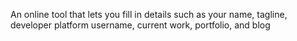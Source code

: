 An online tool that lets you fill in details such as your name,
 tagline, developer platform username, current work, portfolio, and blog
